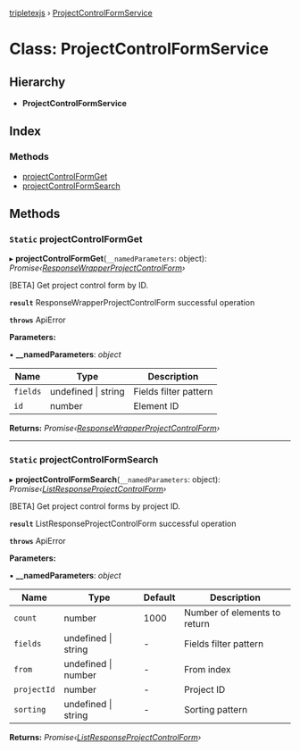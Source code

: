 [tripletexjs](../README.md) › [ProjectControlFormService](projectcontrolformservice.md)

# Class: ProjectControlFormService

## Hierarchy

* **ProjectControlFormService**

## Index

### Methods

* [projectControlFormGet](projectcontrolformservice.md#static-projectcontrolformget)
* [projectControlFormSearch](projectcontrolformservice.md#static-projectcontrolformsearch)

## Methods

### `Static` projectControlFormGet

▸ **projectControlFormGet**(`__namedParameters`: object): *Promise‹[ResponseWrapperProjectControlForm](../interfaces/responsewrapperprojectcontrolform.md)›*

[BETA] Get project control form by ID.

**`result`** ResponseWrapperProjectControlForm successful operation

**`throws`** ApiError

**Parameters:**

▪ **__namedParameters**: *object*

Name | Type | Description |
------ | ------ | ------ |
`fields` | undefined &#124; string | Fields filter pattern |
`id` | number | Element ID |

**Returns:** *Promise‹[ResponseWrapperProjectControlForm](../interfaces/responsewrapperprojectcontrolform.md)›*

___

### `Static` projectControlFormSearch

▸ **projectControlFormSearch**(`__namedParameters`: object): *Promise‹[ListResponseProjectControlForm](../interfaces/listresponseprojectcontrolform.md)›*

[BETA] Get project control forms by project ID.

**`result`** ListResponseProjectControlForm successful operation

**`throws`** ApiError

**Parameters:**

▪ **__namedParameters**: *object*

Name | Type | Default | Description |
------ | ------ | ------ | ------ |
`count` | number | 1000 | Number of elements to return |
`fields` | undefined &#124; string | - | Fields filter pattern |
`from` | undefined &#124; number | - | From index |
`projectId` | number | - | Project ID |
`sorting` | undefined &#124; string | - | Sorting pattern |

**Returns:** *Promise‹[ListResponseProjectControlForm](../interfaces/listresponseprojectcontrolform.md)›*
